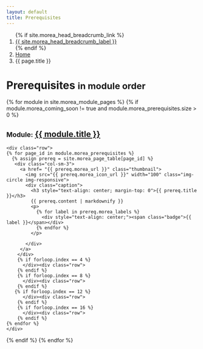 ```yaml
---
layout: default
title: Prerequisites
---
```


<div class="breadcrumb-bar">
  <div class="container">
    <ol class="breadcrumb">
        {% if site.morea_head_breadcrumb_link %}
          <li><a href="{{ site.morea_head_breadcrumb_link }}">{{ site.morea_head_breadcrumb_label }}</a></li>
          {% endif %}
      <li><a href="/">Home</a></li>
      <li class="active">{{ page.title }}</li>
    </ol>
  </div>
</div>

<div class="container">
  <h1>Prerequisites <small>in module order</small></h1>
</div>

{% for module in site.morea_module_pages %}
{% if module.morea_coming_soon != true and module.morea_prerequisites.size > 0 %}
<div class="{% cycle 'section-background-1', 'section-background-2' %}">
  <div class="container">
    <h2><small>Module:</small> <a href="{{ site.baseurl }}{{ module.module_page.url }}">{{ module.title }}</a></h2>

    <div class="row">
    {% for page_id in module.morea_prerequisites %}
      {% assign prereq = site.morea_page_table[page_id] %}
       <div class="col-sm-3">
         <a href= "{{ prereq.morea_url }}" class="thumbnail">
           <img src="{{ prereq.morea_icon_url }}" width="100" class="img-circle img-responsive">
           <div class="caption">
             <h3 style="text-align: center; margin-top: 0">{{ prereq.title }}</h3>
             {{ prereq.content | markdownify }}
             <p>
               {% for label in prereq.morea_labels %}
                 <div style="text-align: center;"><span class="badge">{{ label }}</span></div>
               {% endfor %}
             </p>
             
           </div>
         </a>
        </div> 
        {% if forloop.index == 4 %}
          </div><div class="row">
        {% endif %}
        {% if forloop.index == 8 %}
          </div><div class="row">
        {% endif %}
       {% if forloop.index == 12 %}
          </div><div class="row">
        {% endif %}
        {% if forloop.index == 16 %}
          </div><div class="row">
        {% endif %}
    {% endfor %}
    </div>
  </div>
</div>
{% endif %}
{% endfor %}
